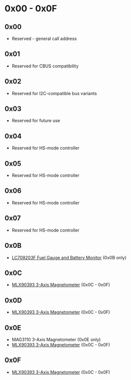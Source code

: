 # 0x00 - 0x0F

## 0x00

- Reserved - general call address

## 0x01

- Reserved for CBUS compatibility

## 0x02

- Reserved for I2C-compatible bus variants

## 0x03

- Reserved for future use

## 0x04

- Reserved for HS-mode controller

## 0x05

- Reserved for HS-mode controller

## 0x06

- Reserved for HS-mode controller

## 0x07

- Reserved for HS-mode controller

## 0x0B

- [LC709203F Fuel Gauge and Battery Monitor](https://www.adafruit.com/product/4712) (0x0B only)

## 0x0C

- [MLX90393 3-Axis Magnetometer](https://www.adafruit.com/product/4022) (0x0C - 0x0F)

## 0x0D

- [MLX90393 3-Axis Magnetometer](https://www.adafruit.com/product/4022) (0x0C - 0x0F)

## 0x0E

- MAG3110 3-Axis Magnetometer (0x0E only)
- [MLX90393 3-Axis Magnetometer](https://www.adafruit.com/product/4022) (0x0C - 0x0F)

## 0x0F

- [MLX90393 3-Axis Magnetometer](https://www.adafruit.com/product/4022) (0x0C - 0x0F)
